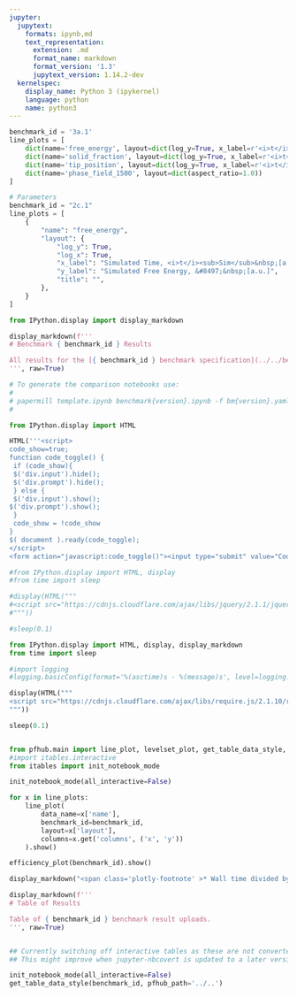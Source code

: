 ```yaml
---
jupyter:
  jupytext:
    formats: ipynb,md
    text_representation:
      extension: .md
      format_name: markdown
      format_version: '1.3'
      jupytext_version: 1.14.2-dev
  kernelspec:
    display_name: Python 3 (ipykernel)
    language: python
    name: python3
---
```


```python papermill={"duration": 0.018351, "end_time": "2023-03-14T23:19:10.802445", "exception": false, "start_time": "2023-03-14T23:19:10.784094", "status": "completed"} tags=["parameters"]
benchmark_id = '3a.1'
line_plots = [
    dict(name='free_energy', layout=dict(log_y=True, x_label=r'<i>t</i>', y_label=r'&#8497;', range_y=[1.8e6, 2.4e6], title="Free Energy v Time")),
    dict(name='solid_fraction', layout=dict(log_y=True, x_label=r'<i>t</i>')),
    dict(name='tip_position', layout=dict(log_y=True, x_label=r'<i>t</i>')),
    dict(name='phase_field_1500', layout=dict(aspect_ratio=1.0))
]
```

```python papermill={"duration": 0.006955, "end_time": "2023-03-14T23:19:10.811428", "exception": false, "start_time": "2023-03-14T23:19:10.804473", "status": "completed"} tags=["injected-parameters"]
# Parameters
benchmark_id = "2c.1"
line_plots = [
    {
        "name": "free_energy",
        "layout": {
            "log_y": True,
            "log_x": True,
            "x_label": "Simulated Time, <i>t</i><sub>Sim</sub>&nbsp;[a.u.]",
            "y_label": "Simulated Free Energy, &#8497;&nbsp;[a.u.]",
            "title": "",
        },
    }
]

```

```python papermill={"duration": 0.010495, "end_time": "2023-03-14T23:19:10.823701", "exception": false, "start_time": "2023-03-14T23:19:10.813206", "status": "completed"} tags=[]
from IPython.display import display_markdown

display_markdown(f'''
# Benchmark { benchmark_id } Results

All results for the [{ benchmark_id } benchmark specification](../../benchmarks/benchmark{ benchmark_id }.ipynb/).
''', raw=True)
```

```python papermill={"duration": 0.008221, "end_time": "2023-03-14T23:19:10.837036", "exception": false, "start_time": "2023-03-14T23:19:10.828815", "status": "completed"} tags=[]
# To generate the comparison notebooks use:
# 
# papermill template.ipynb benchmark{version}.ipynb -f bm{version}.yaml
#
```

```python papermill={"duration": 0.013924, "end_time": "2023-03-14T23:19:10.853037", "exception": false, "start_time": "2023-03-14T23:19:10.839113", "status": "completed"} tags=[]
from IPython.display import HTML

HTML('''<script>
code_show=true; 
function code_toggle() {
 if (code_show){
 $('div.input').hide();
 $('div.prompt').hide();
 } else {
 $('div.input').show();
$('div.prompt').show();
 }
 code_show = !code_show
} 
$( document ).ready(code_toggle);
</script>
<form action="javascript:code_toggle()"><input type="submit" value="Code Toggle"></form>''')
```

```python papermill={"duration": 0.625337, "end_time": "2023-03-14T23:19:11.483361", "exception": false, "start_time": "2023-03-14T23:19:10.858024", "status": "completed"} tags=[]
#from IPython.display import HTML, display
#from time import sleep

#display(HTML("""
#<script src="https://cdnjs.cloudflare.com/ajax/libs/jquery/2.1.1/jquery.min.js"></script>
#"""))

#sleep(0.1)

from IPython.display import HTML, display, display_markdown
from time import sleep

#import logging
#logging.basicConfig(format='%(asctime)s - %(message)s', level=logging.DEBUG)

display(HTML("""
<script src="https://cdnjs.cloudflare.com/ajax/libs/require.js/2.1.10/require.min.js"></script>
"""))

sleep(0.1)


from pfhub.main import line_plot, levelset_plot, get_table_data_style, plot_order_of_accuracy, get_result_data, efficiency_plot
#import itables.interactive
from itables import init_notebook_mode

init_notebook_mode(all_interactive=False)
```

```python papermill={"duration": 4.376995, "end_time": "2023-03-14T23:19:15.864297", "exception": false, "start_time": "2023-03-14T23:19:11.487302", "status": "completed"} tags=[]
for x in line_plots:
    line_plot(
        data_name=x['name'],
        benchmark_id=benchmark_id,
        layout=x['layout'],
        columns=x.get('columns', ('x', 'y'))
    ).show()
```

```python papermill={"duration": 2.022774, "end_time": "2023-03-14T23:19:17.950292", "exception": false, "start_time": "2023-03-14T23:19:15.927518", "status": "completed"} tags=[]
efficiency_plot(benchmark_id).show()

display_markdown("<span class='plotly-footnote' >* Wall time divided by the total simulated time.</span>", raw=True)

```

```python papermill={"duration": 0.067768, "end_time": "2023-03-14T23:19:18.080623", "exception": false, "start_time": "2023-03-14T23:19:18.012855", "status": "completed"} tags=[]
display_markdown(f'''
# Table of Results

Table of { benchmark_id } benchmark result uploads.
''', raw=True)
```

```python papermill={"duration": 0.062301, "end_time": "2023-03-14T23:19:18.204782", "exception": false, "start_time": "2023-03-14T23:19:18.142481", "status": "completed"} tags=[]

```

```python papermill={"duration": 0.991915, "end_time": "2023-03-14T23:19:19.260281", "exception": false, "start_time": "2023-03-14T23:19:18.268366", "status": "completed"} tags=[]
## Currently switching off interactive tables as these are not converted to HTML properly.
## This might improve when jupyter-nbcovert is updated to a later version.

init_notebook_mode(all_interactive=False)
get_table_data_style(benchmark_id, pfhub_path='../..')
```

```python papermill={"duration": 0.062908, "end_time": "2023-03-14T23:19:19.420609", "exception": false, "start_time": "2023-03-14T23:19:19.357701", "status": "completed"} tags=[]

```
